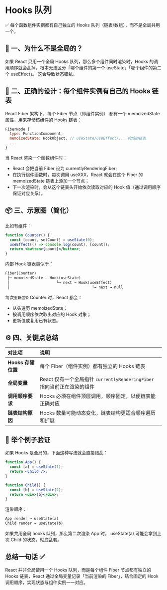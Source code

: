 # Hooks 队列

✅ 每个函数组件实例都有自己独立的 Hooks 队列（链表/数组），而不是全局共用一个。

## 🧩 一、为什么不是全局的？

如果 React 只用一个全局 Hooks 队列，那么多个组件同时渲染时，Hooks 的调用顺序就会乱掉，根本无法区分「哪个组件的第一个 useState」「哪个组件的第二个 useEffect」。
这会导致状态错乱。

## 🧬 二、正确的设计：每个组件实例有自己的 Hooks 链表

React Fiber 架构下，每个 Fiber 节点（即组件实例） 都有一个 memoizedState 属性，用来存储该组件的 Hooks 链表：

```js
FiberNode {
  type: FunctionComponent,
  memoizedState: HookObject, // useState/useEffect/... 构成的链表
  ...
}
```

当 React 渲染一个函数组件时：

- React 会把当前 Fiber 设为 currentlyRenderingFiber;
- 在执行组件函数时，每次调用 useXXX，React 就会在这个 Fiber 的 memoizedState 链表上添加一个节点；
- 下一次渲染时，会从这个链表头开始依次读取对应的 Hook 值（通过调用顺序保证对应关系）。

## 📦 三、示意图（简化）

比如有组件：

```jsx
function Counter() {
  const [count, setCount] = useState(0);
  useEffect(() => console.log(count), [count]);
  return <button>{count}</button>;
}
```

内部 Hook 链表类似于：

```txt
Fiber(Counter)
 ├─ memoizedState → Hook(useState)
 │                     └→ next → Hook(useEffect)
 │                                     └→ next → null
```

每次`重新渲染` Counter 时，React 都会：

- 从头遍历 memoizedState；
- 按调用顺序依次取出对应的 Hook 对象；
- 更新值或复用已有状态。

## ⚙️ 四、关键点总结

| 对比项             | 说明                                                                    |
| :----------------- | :---------------------------------------------------------------------- |
| **Hooks 存储位置** | 每个 Fiber（组件实例）都有独立的 Hooks 链表                             |
| **全局变量**       | React 仅有一个全局指针 `currentlyRenderingFiber` 指向当前正在渲染的组件 |
| **调用顺序要求**   | Hooks 必须在组件顶层调用，顺序固定，以便链表能正确对应                  |
| **链表结构原因**   | Hooks 数量可能动态变化，链表结构更适合顺序遍历和扩展                    |

## 🧠 举个例子验证

如果 Hooks 是全局的，下面这种写法就会直接错乱：

```jsx
function App() {
  const [a] = useState(1);
  return <Child />;
}

function Child() {
  const [b] = useState(2);
  return <div>{b}</div>;
}
```

渲染顺序：

```txt
App render → useState(a)
Child render → useState(b)
```

如果共用全局 hooks 队列，那么第二次渲染 App 时，
useState(a) 可能会拿到上次 Child 的状态，彻底乱套。

## 总结一句话 ✅

React 并非全局使用一个 Hooks 队列，而是每个组件 Fiber 节点都有独立的 Hooks 链表，React 通过全局变量记录「当前渲染的 Fiber」，结合固定的 Hook 调用顺序，实现状态与组件实例一一对应。
